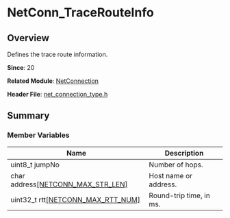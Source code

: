 # NetConn_TraceRouteInfo

## Overview

Defines the trace route information.

**Since**: 20

**Related Module**: [NetConnection](capi-netconnection.md)

**Header File**: [net_connection_type.h](capi-net-connection-type-h.md)

## Summary

### Member Variables

| Name| Description|
| -- | -- |
| uint8_t jumpNo | Number of hops.|
| char address[[NETCONN_MAX_STR_LEN]](capi-net-connection-type-h.md#macros)| Host name or address.|
| uint32_t rtt[[NETCONN_MAX_RTT_NUM]](capi-net-connection-type-h.md#macros)| Round-trip time, in ms.|
